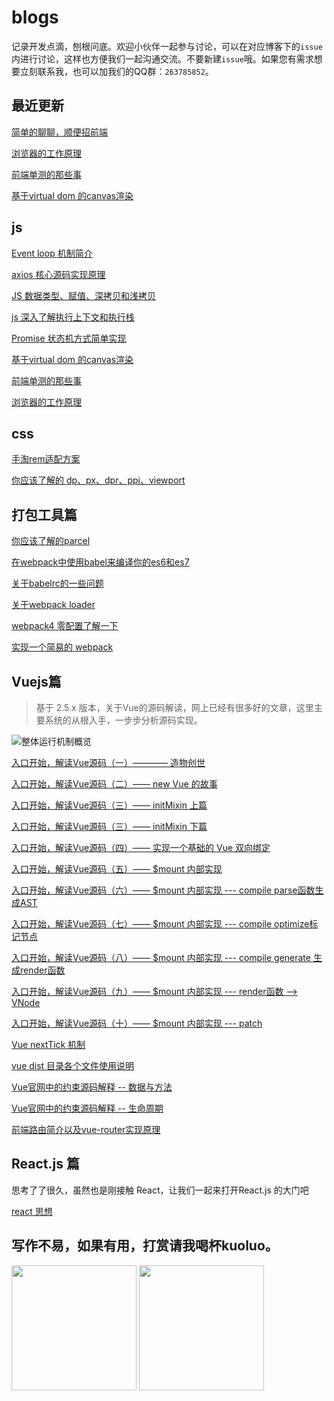 # blogs

记录开发点滴，刨根问底。欢迎小伙伴一起参与讨论，可以在对应博客下的`issue`内进行讨论，这样也方便我们一起沟通交流。不要新建`issue`哦。如果您有需求想要立刻联系我，也可以加我们的QQ群：`263785852`。

## 最近更新
[简单的聊聊，顺便招前端](https://github.com/muwoo/blogs/issues/37)

[浏览器的工作原理](https://github.com/muwoo/blogs/issues/34)

[前端单测的那些事](https://github.com/muwoo/blogs/issues/33)

[基于virtual dom 的canvas渲染](https://github.com/muwoo/blogs/issues/32)

## js
[Event loop 机制简介 ](https://github.com/monkeyWangs/blogs/issues/14)

[axios 核心源码实现原理 ](https://github.com/muwoo/blogs/blob/master/src/axios/1.md)

[JS 数据类型、赋值、深拷贝和浅拷贝 ](https://github.com/monkeyWangs/blogs/issues/18)

[js 深入了解执行上下文和执行栈](https://github.com/monkeyWangs/blogs/issues/20)

[Promise 状态机方式简单实现](https://github.com/monkeyWangs/blogs/blob/master/src/promise/README.md)

[基于virtual dom 的canvas渲染](https://github.com/muwoo/blogs/issues/32)

[前端单测的那些事](https://github.com/muwoo/blogs/issues/33)

[浏览器的工作原理](https://github.com/muwoo/blogs/issues/34)

## css
[手淘rem适配方案](https://github.com/monkeyWangs/blogs/issues/10)

[你应该了解的 dp、px、dpr、ppi、viewport](https://github.com/monkeyWangs/blogs/issues/8)
## 打包工具篇
[你应该了解的parcel](https://github.com/monkeyWangs/blogs/issues/5)

[在webpack中使用babel来编译你的es6和es7](https://github.com/monkeyWangs/blogs/issues/3)

[关于babelrc的一些问题](https://github.com/monkeyWangs/blogs/issues/6)

[关于webpack loader](https://github.com/monkeyWangs/blogs/issues/15)

[webpack4 零配置了解一下](https://github.com/monkeyWangs/blogs/issues/19)

[实现一个简易的 webpack](https://github.com/muwoo/blogs/issues/29)

## Vuejs篇

> 基于 2.5.x 版本，关于Vue的源码解读，网上已经有很多好的文章，这里主要系统的从根入手，一步步分析源码实现。

![整体运行机制概览](http://img.souche.com/f2e/ab0c06b18763498d1c53247017a60b42.png)

[入口开始，解读Vue源码（一）———— 造物创世](https://github.com/monkeyWangs/blogs/blob/master/src/Vue/1.md)

[入口开始，解读Vue源码（二）—— new Vue 的故事](https://github.com/monkeyWangs/blogs/blob/master/src/Vue/2.md)

[入口开始，解读Vue源码（三）—— initMixin 上篇](https://github.com/monkeyWangs/blogs/blob/master/src/Vue/3.md)

[入口开始，解读Vue源码（三）—— initMixin 下篇](https://github.com/monkeyWangs/blogs/blob/master/src/Vue/4.md)

[入口开始，解读Vue源码（四）—— 实现一个基础的 Vue 双向绑定](https://github.com/monkeyWangs/blogs/blob/master/src/Vue/5.md)

[入口开始，解读Vue源码（五）—— $mount 内部实现](https://github.com/monkeyWangs/blogs/blob/master/src/Vue/6.md)

[入口开始，解读Vue源码（六）—— $mount 内部实现 --- compile parse函数生成AST](https://github.com/monkeyWangs/blogs/blob/master/src/Vue/7.md)

[入口开始，解读Vue源码（七）—— $mount 内部实现 --- compile optimize标记节点](https://github.com/monkeyWangs/blogs/blob/master/src/Vue/8.md)

[入口开始，解读Vue源码（八）—— $mount 内部实现 --- compile generate 生成render函数](https://github.com/monkeyWangs/blogs/blob/master/src/Vue/9.md)

[入口开始，解读Vue源码（九）—— $mount 内部实现 --- render函数 --> VNode](https://github.com/monkeyWangs/blogs/blob/master/src/Vue/10.md)

[入口开始，解读Vue源码（十）—— $mount 内部实现 --- patch](https://github.com/monkeyWangs/blogs/blob/master/src/Vue/11.md)

[Vue nextTick 机制 ](https://github.com/monkeyWangs/blogs/issues/13)

[vue dist 目录各个文件使用说明](https://github.com/monkeyWangs/blogs/issues/4)

[Vue官网中的约束源码解释 -- 数据与方法](https://github.com/monkeyWangs/blogs/issues/11)

[Vue官网中的约束源码解释 -- 生命周期](https://github.com/monkeyWangs/blogs/issues/12)

[前端路由简介以及vue-router实现原理](https://github.com/monkeyWangs/blogs/issues/22)

## React.js 篇

思考了了很久，虽然也是刚接触 React，让我们一起来打开React.js 的大门吧

[react 思想](https://github.com/muwoo/blogs/issues/40)

## 写作不易，如果有用，打赏请我喝杯kuoluo。

<img src="https://user-images.githubusercontent.com/21073039/53570923-96aa6180-3ba2-11e9-807a-5eba632781b8.png" width="200px">
<img src="https://user-images.githubusercontent.com/21073039/53570928-990cbb80-3ba2-11e9-88fa-cc3c7827e358.png" width="200px">


